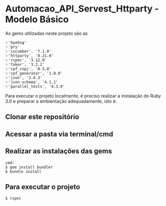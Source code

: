 # Automacao_API_Servest_Httparty - Modelo Básico

As gems utilizadas neste projeto são as

    ✨'byebug'
    ✨'pry'
    ✨'cucumber', '7.1.0'
    ✨'httparty', '0.21.0'
    ✨'rspec', '3.12.0'
    ✨'faker', '3.2.2'
    ✨'cpf_cnpj', '0.5.0'
    ✨'cpf_generator', '1.0.0'
    ✨'json', '2.6.3'
    ✨'json-schema', '4.1.1'
    ✨'parallel_tests', '4.3.0'

Para executar o projeto localmente, é preciso realizar a instalação do Ruby 3.0 e preparar a ambientação adequadamente, isto é:

## Clonar este repositório
## Acessar a pasta via terminal/cmd
## Realizar as instalações das gems

    cmd:
    $ gem install bundler
    $ bundle install


## Para executar o projeto
    $ rspec
